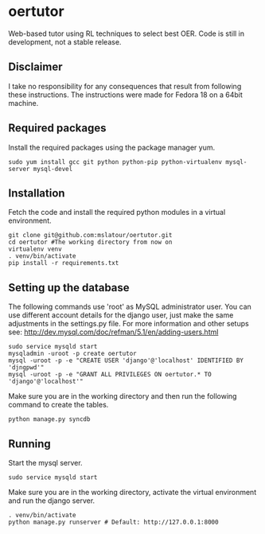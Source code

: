 oertutor
========

Web-based tutor using RL techniques to select best OER. Code is still in development, not a stable release.

Disclaimer
----------
I take no responsibility for any consequences that result from following these instructions. The instructions were made for Fedora 18 on a 64bit machine.

Required packages
-----------------
Install the required packages using the package manager yum.

    sudo yum install gcc git python python-pip python-virtualenv mysql-server mysql-devel

Installation
------------
Fetch the code and install the required python modules in a virtual environment.
    
    git clone git@github.com:mslatour/oertutor.git
    cd oertutor #The working directory from now on
    virtualenv venv
    . venv/bin/activate
    pip install -r requirements.txt

Setting up the database
-----------------------
The following commands use 'root' as MySQL administrator user. You can use different account details for the django user, just make the same adjustments in the settings.py file. For more information and other setups see: http://dev.mysql.com/doc/refman/5.1/en/adding-users.html

    sudo service mysqld start
    mysqladmin -uroot -p create oertutor
    mysql -uroot -p -e "CREATE USER 'django'@'localhost' IDENTIFIED BY 'djngpwd'"
    mysql -uroot -p -e "GRANT ALL PRIVILEGES ON oertutor.* TO 'django'@'localhost'"

Make sure you are in the working directory and then run the following command to create the tables.
    
    python manage.py syncdb

Running
-------
Start the mysql server.

    sudo service mysqld start

Make sure you are in the working directory, activate the virtual environment and run the django server.
    
    . venv/bin/activate
    python manage.py runserver # Default: http://127.0.0.1:8000

